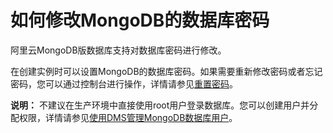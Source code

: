 # 如何修改MongoDB的数据库密码

阿里云MongoDB版数据库支持对数据库密码进行修改。

在创建实例时可以设置MongoDB的数据库密码。如果需要重新修改密码或者忘记密码，您可以通过控制台进行操作，详情请参见[重置密码](/cn.zh-CN/快速入门/重置密码.md)。

**说明：** 不建议在生产环境中直接使用root用户登录数据库。您可以创建用户并分配权限，详情请参见[使用DMS管理MongoDB数据库用户](https://help.aliyun.com/document_detail/99142.html#concept-cgg-qxh-1gb)。

